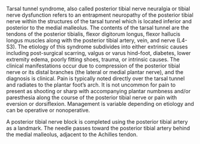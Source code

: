 Tarsal tunnel syndrome, also called posterior tibial nerve neuralgia or tibial nerve dysfunction refers to an entrapment neuropathy of the posterior tibial nerve within the structures of the tarsal tunnel which is located inferior and posterior to the medial malleolus. The contents of the tarsal tunnel are the tendons of the posterior tibialis, flexor digitorum longus, flexor hallucis longus muscles along with the posterior tibial artery, vein, and nerve (L4-S3). The etiology of this syndrome subdivides into either extrinsic causes including post-surgical scarring, valgus or varus hind-foot, diabetes, lower extremity edema, poorly fitting shoes, trauma, or intrinsic causes. The clinical manifestations occur due to compression of the posterior tibial nerve or its distal branches (the lateral or medial plantar nerve), and the diagnosis is clinical. Pain is typically noted directly over the tarsal tunnel and radiates to the plantar foot’s arch. It is not uncommon for pain to present as shooting or sharp with accompanying plantar numbness and/or paresthesia along the course of the posterior tibial nerve or pain with eversion or dorsiflexion. Management is variable depending on etiology and can be operative or nonoperative.

A posterior tibial nerve block is completed using the posterior tibial artery as a landmark. The needle passes toward the posterior tibial artery behind the medial malleolus, adjacent to the Achilles tendon.